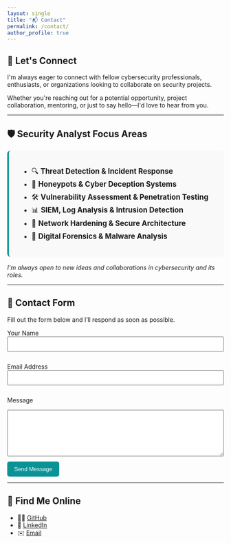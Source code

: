 ```yaml
---
layout: single
title: "📬 Contact"
permalink: /contact/
author_profile: true
---
```


## 🤝 Let's Connect

I'm always eager to connect with fellow cybersecurity professionals, enthusiasts, or organizations looking to collaborate on security projects.

Whether you're reaching out for a potential opportunity, project collaboration, mentoring, or just to say hello—I'd love to hear from you.

---

## 🛡️ Security Analyst Focus Areas

<div style="background-color:#f9f9f9; border-left: 4px solid #0a9396; padding: 1rem 1.5rem; border-radius: 8px; font-size: 1.05rem; line-height: 1.8;">

- 🔍 **Threat Detection & Incident Response**  
- 🎯 **Honeypots & Cyber Deception Systems**  
- 🛠️ **Vulnerability Assessment & Penetration Testing**  
- 📊 **SIEM, Log Analysis & Intrusion Detection**  
- 🔐 **Network Hardening & Secure Architecture**  
- 🧬 **Digital Forensics & Malware Analysis**

</div>

<div style="margin-top: 1rem; font-style: italic;">
I'm always open to new ideas and collaborations in cybersecurity and its roles.
</div>

---

## 📧 Contact Form

Fill out the form below and I’ll respond as soon as possible.

<form action="https://formspree.io/f/YOUR_FORM_ID" method="POST">
  <label for="name">Your Name</label><br>
  <input type="text" name="name" id="name" required style="width: 100%; padding: 8px; margin-bottom: 12px;"><br>

  <label for="email">Email Address</label><br>
  <input type="email" name="_replyto" id="email" required style="width: 100%; padding: 8px; margin-bottom: 12px;"><br>

  <label for="message">Message</label><br>
  <textarea name="message" id="message" rows="6" required style="width: 100%; padding: 8px; margin-bottom: 12px;"></textarea><br>

  <button type="submit" style="background-color: #0a9396; color: white; padding: 10px 16px; border: none; border-radius: 5px; cursor: pointer;">
    Send Message
  </button>
</form>

---

## 🔗 Find Me Online

- 🧑‍💻 [GitHub](https://github.com/VKabangi)
- 💼 [LinkedIn](https://www.linkedin.com/in/victormuriithi/)
- ✉️ [Email](mailto:kabangimureithi@gmail.com)

